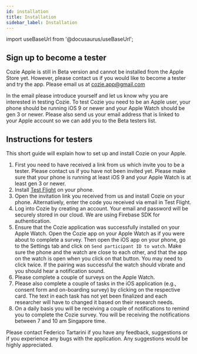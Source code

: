 ```yaml
---
id: installation
title: Installation
sidebar_label: Installation
---
```


import useBaseUrl from '@docusaurus/useBaseUrl';

## Sign up to become a tester

Cozie Apple is still in Beta version and cannot be installed from the Apple Store yet. However, please contact us if you would like to become a tester and try the app. Please email us at cozie.app@gmail.com

In the email please introduce yourself and let us know why you are interested in testing Cozie. To test Cozie you need to be an Apple user, your phone should be running iOS 9 or newer and your Apple Watch should be gen 3 or newer. Please also send us your email address that is linked to your Apple account so we can add you to the Beta testers list.

## Instructions for testers

This short guide will explain how to set up and install Cozie on your Apple.

1. First you need to have received a link from us which invite you to be a tester. Please contact us if you have not been invited yet. Please make sure that your phone is running at least iOS 9 and your Apple Watch is at least gen 3 or newer.
1. Install [Test Flight](https://apps.apple.com/us/app/testflight/id899247664) on your phone.
1. Open the invitation link you received from us and install Cozie on your phone. Alternatively, enter the code you received via email in Test Flight.
1. Log into Cozie by creating an account. Your email and password will be securely stored in our cloud. We are using Firebase SDK for authentication.
1. Ensure that the Cozie application was successfully installed on your Apple Watch. Open the Cozie app on your Apple Watch as if you were about to complete a survey. Then open the iOS app on your phone, go to the Settings tab and click on `Send participant ID to watch`. Make sure the phone and the watch are close to each other, and that the app on the watch is open when you click on that button. You may need to click twice. If the pairing was successful the watch should vibrate and you should hear a notification sound.
1. Please complete a couple of surveys on the Apple Watch.
1. Please also complete a couple of tasks in the iOS application (e.g., consent form and on-boarding survey) by clicking on the respective card. The text in each task has not yet been finalized and each researcher will have to changed it based on their research needs.
1. On a daily basis you will be receiving a couple of notifications to remind you to complete the Cozie survey. You will be receiving the notifications between 7 and 10 am Singapore time.

Please contact Federico Tartarini if you have any feedback, suggestions or if you experience any bugs with the application.
Any suggestions would be highly appreciated.